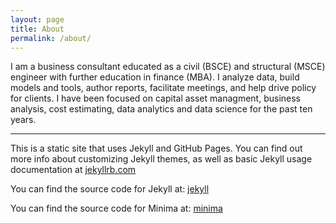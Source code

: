 ```yaml
---
layout: page
title: About
permalink: /about/
---
```

I am a business consultant educated as a civil (BSCE) and structural (MSCE) engineer with further education in finance (MBA). I analyze data, build models and tools, author reports, facilitate meetings, and help drive policy for  clients. I have been focused on capital asset managment, business analysis, cost estimating, data analytics and data science for the past ten years.

---

This is a static site that uses Jekyll and GitHub Pages. You can find out more info about customizing Jekyll themes, as well as basic Jekyll usage documentation at [jekyllrb.com](https://jekyllrb.com/)

You can find the source code for Jekyll at:
[jekyll](https://github.com/jekyll/jekyll)

You can find the source code for Minima at:
[minima](https://github.com/jekyll/minima)

